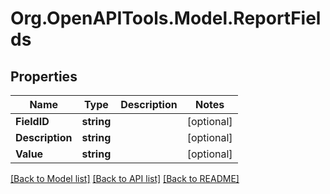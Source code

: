# Org.OpenAPITools.Model.ReportFields

## Properties

Name | Type | Description | Notes
------------ | ------------- | ------------- | -------------
**FieldID** | **string** |  | [optional] 
**Description** | **string** |  | [optional] 
**Value** | **string** |  | [optional] 

[[Back to Model list]](../README.md#documentation-for-models) [[Back to API list]](../README.md#documentation-for-api-endpoints) [[Back to README]](../README.md)

